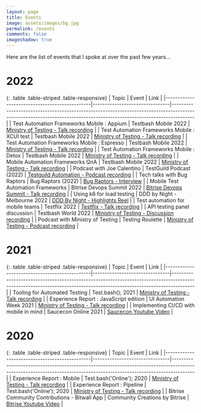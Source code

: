 ```yaml
---
layout: page
title: Events
image: assets/images/bg.jpg
permalink: /events
comments: false
imageshadow: true
---
```


Here are the list of events that I spoke at over the past few years...

# 2022

{: .table .table-striped .table-responsive}
| Topic                                         | Event                          | Link                                                                                                                                                                |
|-----------------------------------------------|--------------------------------|---------------------------------------------------------------------------------------------------------------------------------------------------------------------|
| Test Automation Frameworks Mobile : Appium    | Testbash Mobile 2022           | [Ministry of Testing - Talk recording](https://www.ministryoftesting.com/dojo/lessons/test-automation-frameworks-for-mobile-appium-ios-and-android?s_id=13043259)   |
| Test Automation Frameworks Mobile : XCUI test | Testbash Mobile 2022           | [Ministry of Testing - Talk recording](https://www.ministryoftesting.com/dojo/lessons/test-automation-frameworks-for-mobile-xcui-test-ios?s_id=13043259)            |
| Test Automation Frameworks Mobile : Espresso  | Testbash Mobile 2022           | [Ministry of Testing - Talk recording](https://www.ministryoftesting.com/dojo/lessons/test-automation-frameworks-for-mobile-espresso-android?s_id=13043259)         |
| Test Automation Frameworks Mobile : Detox     | Testbash Mobile 2022           | [Ministry of Testing - Talk recording](https://www.ministryoftesting.com/dojo/lessons/test-automation-frameworks-for-mobile-detox-react-native?s_id=13043259)       |
| Mobile Automation Frameworks QnA              | Testbash Mobile 2022           | [Ministry of Testing - Talk recording](https://www.ministryoftesting.com/dojo/lessons/mobile-automation-frameworks-qna-with-jaswanth-manigundan?s_id=13043259)      |
| Podcast with Joe Calentino                    | TestGuild Podcast (2022)       | [Testguild Automation - Podcast recording](https://testguild.com/podcast/automation/a411-jaswanth/) |
| Tech talks with Bug Raptors                   | Bug Raptors (2022)             | [Bug Raptors - Interview](https://www.bugraptors.com/blog/tech-talks-with-jaswanth-manigundan?utm_source=SMpost+&utm_medium=TechTalksJaswanth&utm_campaign=TechTalksJaswanth) |
| Mobile Test Automation Frameworks             | Bitrise Devops Summit 2022     | [Bitrise Devops Summit - Talk recording](https://www.mobiledevops.io/summit/agenda/speakers/1773169) |
| Using k6 for load testing                     | DDD by Night - Melbourne 2022  | [DDD By Night - Highlights Reel](https://www.youtube.com/watch?v=LMJzLgiwGSE&ab_channel=Luminary) |
| Test automation for mobile teams              | Testflix 2022                  | [Testflix - Talk recording](https://www.youtube.com/watch?v=24jZK90ciOA&ab_channel=TheTestTribe) |
| API testing panel discussion                  | Testbash World 2022            | [Ministry of Testing - Discussion recording](https://www.ministryoftesting.com/dojo/lessons/discussion-talking-about-api-testing-jaswanth-manigundan-pricilla-bilavendran-and-ali-haydar?s_id=13967437) |
| Podcast with Ministry of Testing              | Testing Roulette               | [Ministry of Testing - Podcast recording](https://www.ministryoftesting.com/dojo/lessons/testsphere-roulette-episode-13-jaswanth-manigundan-and-gareth-waterhouse?s_id=13967437) |

# 2021

{: .table .table-striped .table-responsive}
| Topic                                         | Event                          | Link                                                                                                                                                                |
|-----------------------------------------------|--------------------------------|---------------------------------------------------------------------------------------------------------------------------------------------------------------------|
| Tooling for Automated Testing                 | Test.bash(); 2021              | [Ministry of Testing - Talk recording](https://www.ministryoftesting.com/dojo/series/test-bash-2021/lessons/tooling-for-automated-testing-with-jaswanth-manigundan) |
| Experience Report : JavaScript edition        | UI Automation Week 2021        | [Ministry of Testing - Talk recording](https://www.ministryoftesting.com/dojo/lessons/experience-reports-javascript-edition?s_id=13043259)                          |
| Implementing CI/CD with mobile in mind        | Saucecon Online 2021           | [Saucecon Youtube Video](https://www.youtube.com/watch?v=honf6nVlVRM&ab_channel=SauceLabs)                                                                          |

# 2020

{: .table .table-striped .table-responsive}
| Topic                                         | Event                          | Link                                                                                                                                                                |
|-----------------------------------------------|--------------------------------|---------------------------------------------------------------------------------------------------------------------------------------------------------------------|
| Experience Report : Mobile                    | Test.bash('Online'); 2020      | [Ministry of Testing - Talk recording](https://www.ministryoftesting.com/dojo/lessons/experience-report-mobile-jaswanth-manigundan?s_id=13043259)                   |
| Experience Report : Pipeline                  | Test.bash('Online'); 2020      | [Ministry of Testing - Talk recording](https://www.ministryoftesting.com/dojo/lessons/experience-report-pipeline-jaswanth-manigundan?s_id=13043259)                |
| Bitrise Community Contributions - Bitwall App | Community Creations by Bitrise | [Bitrise Youtube Video](https://www.youtube.com/watch?v=Ca2PSPK1hXs&ab_channel=Bitrise)                                                                             |
